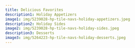 ```yaml
---
title: Delicious Favorites
description1: Holiday Appetizers
image1: img/5239028-hp-tile-navs-holiday-appetizers.jpeg
description2: Holiday Sides
image2: img/5239028-hp-tile-navs-holiday-sides.jpeg
description3: Desserts
image3: img/5264223-hp-tile-navs-holiday-desserts.jpeg
---
```

